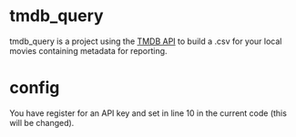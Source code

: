 # tmdb_query

tmdb_query is a project using the [TMDB API](https://www.themoviedb.org/documentation/api) to build a .csv for your local movies containing metadata for reporting.

# config

You have register for an API key and set in line 10 in the current code (this will be changed).

